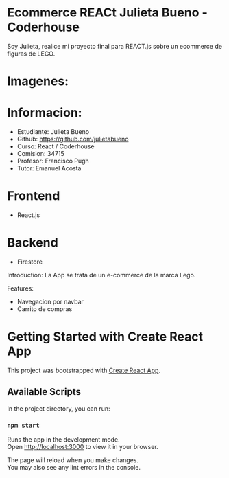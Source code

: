 # Ecommerce REACt Julieta Bueno - Coderhouse
Soy Julieta, realice mi proyecto final para REACT.js sobre un ecommerce de figuras de LEGO. 
# Imagenes:


# Informacion:
- Estudiante: Julieta Bueno
- Github: https://github.com/julietabueno
- Curso: React / Coderhouse
- Comision: 34715
- Profesor: Francisco Pugh
- Tutor: Emanuel Acosta

# Frontend
- React.js

# Backend
- Firestore


Introduction: 
La App se trata de un e-commerce de la marca Lego. 

Features:
- Navegacion por navbar
- Carrito de compras

# Getting Started with Create React App

This project was bootstrapped with [Create React App](https://github.com/facebook/create-react-app).

## Available Scripts

In the project directory, you can run:

### `npm start`

Runs the app in the development mode.\
Open [http://localhost:3000](http://localhost:3000) to view it in your browser.

The page will reload when you make changes.\
You may also see any lint errors in the console.

